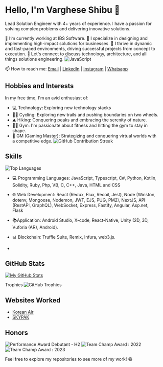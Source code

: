 # Hello, I'm Varghese Shibu 👋

Lead Solution Engineer with 4+ years of experience. I have a passion for solving complex problems and delivering innovative solutions.


🔭 I’m currently working at IBS Software.
🔧 I specialize in designing and implementing high-impact solutions for businesses.
🚀 I thrive in dynamic and fast-paced environments, driving successful projects from concept to execution.
💬 Let's connect to discuss technology, architecture, and all things solutions engineering.
![JavaScript](https://img.shields.io/badge/JavaScript-Expert-yellow.svg) 


📫 How to reach me: [Email](mailto:thevargheseshibu@gmail.com) | [LinkedIn](https://www.linkedin.com/in/thevargheseshibu/) | [Instagram](https://www.instagram.com/thevargiz/) | [Whatsapp](https://wa.me/9496229341)

## Hobbies and Interests

In my free time, I'm an avid enthusiast of:
- 💻 Technology: Exploring new technology stacks
- 🚴‍♂️ Cycling: Exploring new trails and pushing boundaries on two wheels.
- ⛰️ Hiking: Conquering peaks and embracing the serenity of nature.
- 🏋️‍♂️ Gym: I'm passionate about fitness and hitting the gym to stay in shape.
- 🎲 GM (Gaming Master): Strategizing and conquering virtual worlds with a competitive edge.
![GitHub Contribution Streak](https://github-readme-streak-stats.herokuapp.com/?user=thevargheseshibu)

## Skills

![Top Languages](https://github-readme-stats.vercel.app/api/top-langs/?username=thevargheseshibu&layout=compact)

- 💻 Programming Languages: JavaScript, Typescript, C#, Python, Kotlin, Solidity, Ruby, Php, VB, C, C++, Java, HTML and CSS

- 🌐 Web Development:  React (Redux, Flux, Recoil, Jest), Node (Winston, dotenv, Mongoose, Nodemon,
JWT, EJS, PUG, PM2), NextJS, API (RestAPI, GraphQL), WebSocket, Express, Fastify, Angular, Asp.net, Flask

 
- 📚Application: Android Studio, X-code, React-Native, Unity (2D, 3D, Vuforia (AR), Android).

- 📊 Blockchain: Truffle Suite, Remix, Infura, web3.js.
- 

## GitHub Stats

[![My GitHub Stats](https://github-readme-stats.vercel.app/api?username=thevargheseshibu&show_icons=true&theme=dark)](https://github.com/anuraghazra/github-readme-stats)

Trophies
![GitHub Trophies]([https://github-profile-trophy.vercel.app/?username=thevargheseshibu])





## Websites Worked

- [Korean Air ](https://cargo.koreanair.com/en/home)
- [SKYPAK](https://www.skypaktours.co.jp/)

## Honors

![ Performance Award Debutant - H2](https://drive.google.com/file/d/1n-uiey-0r-_txi_yuLKCagQ0ZB1OeEFh/view?usp=sharing)
![Team Champ Award : 2022](https://drive.google.com/file/d/19m6AWQggTwq5oPS4yAQWpjv40BNbv-Eq/view?usp=sharing)
![Team Champ Award : 2023](https://drive.google.com/file/d/19v87LIFcW1PRkSiCGfcHMXgmoSP-MFqx/view?usp=sharing)




Feel free to explore my repositories to see more of my work! 😄
